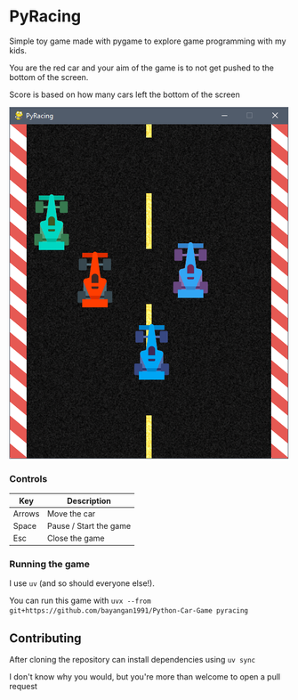 # PyRacing

Simple toy game made with pygame to explore game programming with my kids.

You are the red car and your aim of the game is to not get pushed to the bottom of the screen.

Score is based on how many cars left the bottom of the screen

![](src/game/assets/screencap.png)

### Controls

| Key    | Description            |
|--------|------------------------|
| Arrows | Move the car           |
| Space  | Pause / Start the game |
| Esc    | Close the game         |

### Running the game

I use `uv` (and so should everyone else!).

You can run this game with `uvx --from git+https://github.com/bayangan1991/Python-Car-Game pyracing`

## Contributing

After cloning the repository can install dependencies using `uv sync`

I don't know why you would, but you're more than welcome to open a pull request